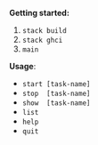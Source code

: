 **Getting started:**
  1) `stack build` 
  2) `stack ghci`
  3) `main`

**Usage**: 
  - `start [task-name]`
  - `stop  [task-name]`
  - `show  [task-name]`
  - `list`
  - `help`
  - `quit`

